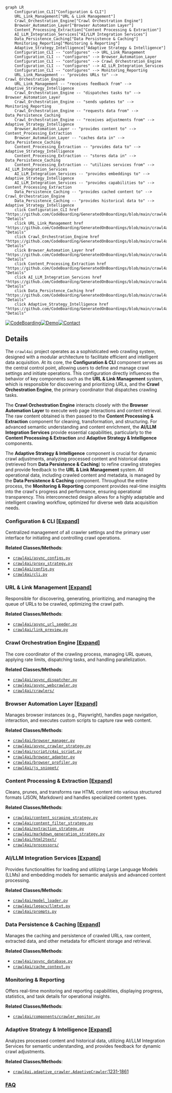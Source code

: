 ```mermaid
graph LR
    Configuration_CLI["Configuration & CLI"]
    URL_Link_Management["URL & Link Management"]
    Crawl_Orchestration_Engine["Crawl Orchestration Engine"]
    Browser_Automation_Layer["Browser Automation Layer"]
    Content_Processing_Extraction["Content Processing & Extraction"]
    AI_LLM_Integration_Services["AI/LLM Integration Services"]
    Data_Persistence_Caching["Data Persistence & Caching"]
    Monitoring_Reporting["Monitoring & Reporting"]
    Adaptive_Strategy_Intelligence["Adaptive Strategy & Intelligence"]
    Configuration_CLI -- "configures" --> URL_Link_Management
    Configuration_CLI -- "configures" --> Browser_Automation_Layer
    Configuration_CLI -- "configures" --> Crawl_Orchestration_Engine
    Configuration_CLI -- "configures" --> AI_LLM_Integration_Services
    Configuration_CLI -- "configures" --> Monitoring_Reporting
    URL_Link_Management -- "provides URLs to" --> Crawl_Orchestration_Engine
    URL_Link_Management -- "receives feedback from" --> Adaptive_Strategy_Intelligence
    Crawl_Orchestration_Engine -- "dispatches tasks to" --> Browser_Automation_Layer
    Crawl_Orchestration_Engine -- "sends updates to" --> Monitoring_Reporting
    Crawl_Orchestration_Engine -- "requests data from" --> Data_Persistence_Caching
    Crawl_Orchestration_Engine -- "receives adjustments from" --> Adaptive_Strategy_Intelligence
    Browser_Automation_Layer -- "provides content to" --> Content_Processing_Extraction
    Browser_Automation_Layer -- "caches data in" --> Data_Persistence_Caching
    Content_Processing_Extraction -- "provides data to" --> Adaptive_Strategy_Intelligence
    Content_Processing_Extraction -- "stores data in" --> Data_Persistence_Caching
    Content_Processing_Extraction -- "utilizes services from" --> AI_LLM_Integration_Services
    AI_LLM_Integration_Services -- "provides embeddings to" --> Adaptive_Strategy_Intelligence
    AI_LLM_Integration_Services -- "provides capabilities to" --> Content_Processing_Extraction
    Data_Persistence_Caching -- "provides cached content to" --> Crawl_Orchestration_Engine
    Data_Persistence_Caching -- "provides historical data to" --> Adaptive_Strategy_Intelligence
    click Configuration_CLI href "https://github.com/CodeBoarding/GeneratedOnBoardings/blob/main/crawl4ai/Configuration_CLI.md" "Details"
    click URL_Link_Management href "https://github.com/CodeBoarding/GeneratedOnBoardings/blob/main/crawl4ai/URL_Link_Management.md" "Details"
    click Crawl_Orchestration_Engine href "https://github.com/CodeBoarding/GeneratedOnBoardings/blob/main/crawl4ai/Crawl_Orchestration_Engine.md" "Details"
    click Browser_Automation_Layer href "https://github.com/CodeBoarding/GeneratedOnBoardings/blob/main/crawl4ai/Browser_Automation_Layer.md" "Details"
    click Content_Processing_Extraction href "https://github.com/CodeBoarding/GeneratedOnBoardings/blob/main/crawl4ai/Content_Processing_Extraction.md" "Details"
    click AI_LLM_Integration_Services href "https://github.com/CodeBoarding/GeneratedOnBoardings/blob/main/crawl4ai/AI_LLM_Integration_Services.md" "Details"
    click Data_Persistence_Caching href "https://github.com/CodeBoarding/GeneratedOnBoardings/blob/main/crawl4ai/Data_Persistence_Caching.md" "Details"
    click Adaptive_Strategy_Intelligence href "https://github.com/CodeBoarding/GeneratedOnBoardings/blob/main/crawl4ai/Adaptive_Strategy_Intelligence.md" "Details"
```

[![CodeBoarding](https://img.shields.io/badge/Generated%20by-CodeBoarding-9cf?style=flat-square)](https://github.com/CodeBoarding/CodeBoarding)[![Demo](https://img.shields.io/badge/Try%20our-Demo-blue?style=flat-square)](https://www.codeboarding.org/demo)[![Contact](https://img.shields.io/badge/Contact%20us%20-%20contact@codeboarding.org-lightgrey?style=flat-square)](mailto:contact@codeboarding.org)

## Details

The `crawl4ai` project operates as a sophisticated web crawling system, designed with a modular architecture to facilitate efficient and intelligent data acquisition. At its core, the **Configuration & CLI** component serves as the central control point, allowing users to define and manage crawl settings and initiate operations. This configuration directly influences the behavior of key components such as the **URL & Link Management** system, which is responsible for discovering and prioritizing URLs, and the **Crawl Orchestration Engine**, the primary coordinator that dispatches crawling tasks.

The **Crawl Orchestration Engine** interacts closely with the **Browser Automation Layer** to execute web page interactions and content retrieval. The raw content obtained is then passed to the **Content Processing & Extraction** component for cleaning, transformation, and structuring. For advanced semantic understanding and content enrichment, the **AI/LLM Integration Services** provide essential capabilities, particularly to the **Content Processing & Extraction** and **Adaptive Strategy & Intelligence** components.

The **Adaptive Strategy & Intelligence** component is crucial for dynamic crawl adjustments, analyzing processed content and historical data (retrieved from **Data Persistence & Caching**) to refine crawling strategies and provide feedback to the **URL & Link Management** system. All operational data, including crawled content and metadata, is managed by the **Data Persistence & Caching** component. Throughout the entire process, the **Monitoring & Reporting** component provides real-time insights into the crawl's progress and performance, ensuring operational transparency. This interconnected design allows for a highly adaptable and intelligent crawling workflow, optimized for diverse web data acquisition needs.

### Configuration & CLI [[Expand]](./Configuration_CLI.md)
Centralized management of all crawler settings and the primary user interface for initiating and controlling crawl operations.


**Related Classes/Methods**:

- <a href="https://github.com/unclecode/crawl4ai/blob/main/crawl4ai/async_configs.py" target="_blank" rel="noopener noreferrer">`crawl4ai/async_configs.py`</a>
- <a href="https://github.com/unclecode/crawl4ai/blob/main/crawl4ai/proxy_strategy.py" target="_blank" rel="noopener noreferrer">`crawl4ai/proxy_strategy.py`</a>
- <a href="https://github.com/unclecode/crawl4ai/blob/main/crawl4ai/config.py" target="_blank" rel="noopener noreferrer">`crawl4ai/config.py`</a>
- <a href="https://github.com/unclecode/crawl4ai/blob/main/crawl4ai/cli.py" target="_blank" rel="noopener noreferrer">`crawl4ai/cli.py`</a>


### URL & Link Management [[Expand]](./URL_Link_Management.md)
Responsible for discovering, generating, prioritizing, and managing the queue of URLs to be crawled, optimizing the crawl path.


**Related Classes/Methods**:

- <a href="https://github.com/unclecode/crawl4ai/blob/main/crawl4ai/async_url_seeder.py" target="_blank" rel="noopener noreferrer">`crawl4ai/async_url_seeder.py`</a>
- <a href="https://github.com/unclecode/crawl4ai/blob/main/crawl4ai/link_preview.py" target="_blank" rel="noopener noreferrer">`crawl4ai/link_preview.py`</a>


### Crawl Orchestration Engine [[Expand]](./Crawl_Orchestration_Engine.md)
The core coordinator of the crawling process, managing URL queues, applying rate limits, dispatching tasks, and handling parallelization.


**Related Classes/Methods**:

- <a href="https://github.com/unclecode/crawl4ai/blob/main/crawl4ai/async_dispatcher.py" target="_blank" rel="noopener noreferrer">`crawl4ai/async_dispatcher.py`</a>
- <a href="https://github.com/unclecode/crawl4ai/blob/main/crawl4ai/async_webcrawler.py" target="_blank" rel="noopener noreferrer">`crawl4ai/async_webcrawler.py`</a>
- <a href="https://github.com/unclecode/crawl4ai/blob/main/crawl4ai/crawlers/" target="_blank" rel="noopener noreferrer">`crawl4ai/crawlers/`</a>


### Browser Automation Layer [[Expand]](./Browser_Automation_Layer.md)
Manages browser instances (e.g., Playwright), handles page navigation, interaction, and executes custom scripts to capture raw web content.


**Related Classes/Methods**:

- <a href="https://github.com/unclecode/crawl4ai/blob/main/crawl4ai/browser_manager.py" target="_blank" rel="noopener noreferrer">`crawl4ai/browser_manager.py`</a>
- <a href="https://github.com/unclecode/crawl4ai/blob/main/crawl4ai/async_crawler_strategy.py" target="_blank" rel="noopener noreferrer">`crawl4ai/async_crawler_strategy.py`</a>
- <a href="https://github.com/unclecode/crawl4ai/blob/main/crawl4ai/script/c4ai_script.py" target="_blank" rel="noopener noreferrer">`crawl4ai/script/c4ai_script.py`</a>
- <a href="https://github.com/unclecode/crawl4ai/blob/main/crawl4ai/browser_adapter.py" target="_blank" rel="noopener noreferrer">`crawl4ai/browser_adapter.py`</a>
- <a href="https://github.com/unclecode/crawl4ai/blob/main/crawl4ai/browser_profiler.py" target="_blank" rel="noopener noreferrer">`crawl4ai/browser_profiler.py`</a>
- <a href="https://github.com/unclecode/crawl4ai/blob/main/crawl4ai/js_snippet/" target="_blank" rel="noopener noreferrer">`crawl4ai/js_snippet/`</a>


### Content Processing & Extraction [[Expand]](./Content_Processing_Extraction.md)
Cleans, prunes, and transforms raw HTML content into various structured formats (JSON, Markdown) and handles specialized content types.


**Related Classes/Methods**:

- <a href="https://github.com/unclecode/crawl4ai/blob/main/crawl4ai/content_scraping_strategy.py" target="_blank" rel="noopener noreferrer">`crawl4ai/content_scraping_strategy.py`</a>
- <a href="https://github.com/unclecode/crawl4ai/blob/main/crawl4ai/content_filter_strategy.py" target="_blank" rel="noopener noreferrer">`crawl4ai/content_filter_strategy.py`</a>
- <a href="https://github.com/unclecode/crawl4ai/blob/main/crawl4ai/extraction_strategy.py" target="_blank" rel="noopener noreferrer">`crawl4ai/extraction_strategy.py`</a>
- <a href="https://github.com/unclecode/crawl4ai/blob/main/crawl4ai/markdown_generation_strategy.py" target="_blank" rel="noopener noreferrer">`crawl4ai/markdown_generation_strategy.py`</a>
- <a href="https://github.com/unclecode/crawl4ai/blob/main/crawl4ai/html2text/" target="_blank" rel="noopener noreferrer">`crawl4ai/html2text/`</a>
- <a href="https://github.com/unclecode/crawl4ai/blob/main/crawl4ai/processors/" target="_blank" rel="noopener noreferrer">`crawl4ai/processors/`</a>


### AI/LLM Integration Services [[Expand]](./AI_LLM_Integration_Services.md)
Provides functionalities for loading and utilizing Large Language Models (LLMs) and embedding models for semantic analysis and advanced content processing.


**Related Classes/Methods**:

- <a href="https://github.com/unclecode/crawl4ai/blob/main/crawl4ai/model_loader.py" target="_blank" rel="noopener noreferrer">`crawl4ai/model_loader.py`</a>
- <a href="https://github.com/unclecode/crawl4ai/blob/main/crawl4ai/legacy/llmtxt.py" target="_blank" rel="noopener noreferrer">`crawl4ai/legacy/llmtxt.py`</a>
- <a href="https://github.com/unclecode/crawl4ai/blob/main/crawl4ai/prompts.py" target="_blank" rel="noopener noreferrer">`crawl4ai/prompts.py`</a>


### Data Persistence & Caching [[Expand]](./Data_Persistence_Caching.md)
Manages the caching and persistence of crawled URLs, raw content, extracted data, and other metadata for efficient storage and retrieval.


**Related Classes/Methods**:

- <a href="https://github.com/unclecode/crawl4ai/blob/main/crawl4ai/async_database.py" target="_blank" rel="noopener noreferrer">`crawl4ai/async_database.py`</a>
- <a href="https://github.com/unclecode/crawl4ai/blob/main/crawl4ai/cache_context.py" target="_blank" rel="noopener noreferrer">`crawl4ai/cache_context.py`</a>


### Monitoring & Reporting
Offers real-time monitoring and reporting capabilities, displaying progress, statistics, and task details for operational insights.


**Related Classes/Methods**:

- <a href="https://github.com/unclecode/crawl4ai/blob/main/crawl4ai/components/crawler_monitor.py" target="_blank" rel="noopener noreferrer">`crawl4ai/components/crawler_monitor.py`</a>


### Adaptive Strategy & Intelligence [[Expand]](./Adaptive_Strategy_Intelligence.md)
Analyzes processed content and historical data, utilizing AI/LLM Integration Services for semantic understanding, and provides feedback for dynamic crawl adjustments.


**Related Classes/Methods**:

- <a href="https://github.com/unclecode/crawl4ai/blob/main/crawl4ai/adaptive_crawler.py#L1231-L1861" target="_blank" rel="noopener noreferrer">`crawl4ai.adaptive_crawler.AdaptiveCrawler`:1231-1861</a>




### [FAQ](https://github.com/CodeBoarding/GeneratedOnBoardings/tree/main?tab=readme-ov-file#faq)